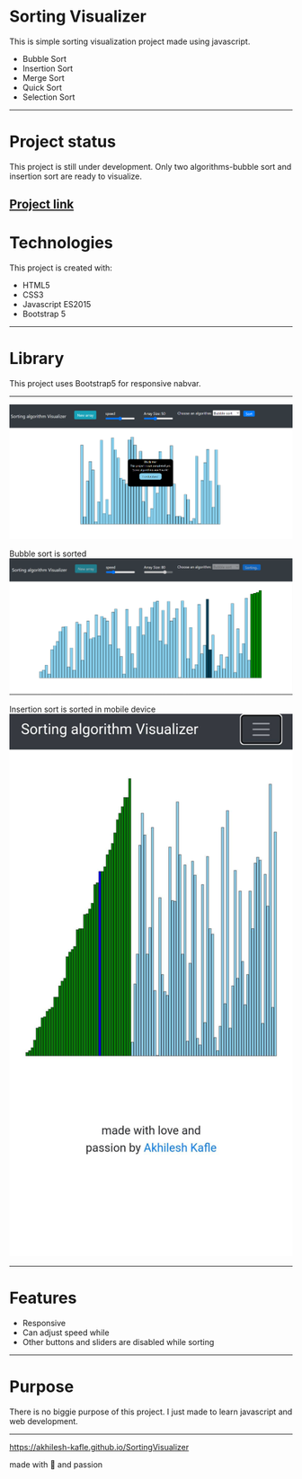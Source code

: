 # Sorting Visualizer
This is simple sorting visualization project made using javascript.
* Bubble Sort
* Insertion Sort
* Merge Sort
* Quick Sort
* Selection Sort
---
# Project status
This project is still under development. Only two algorithms-bubble sort and insertion sort are ready to visualize.

[Project link](https://akhilesh-kafle.github.io/SortingVisualizer)
---

# Technologies 

This project is created with:
* HTML5
* CSS3
* Javascript ES2015
* Bootstrap 5
---

# Library 
This project uses Bootstrap5 for responsive nabvar. 

---

![Face of project](./img/visualizer.png)

Bubble sort is sorted
![Bubble Sort](./img/bubblesorting.png)

Insertion sort is sorted in mobile device
![Insertion Sort](./img/insertionsortinginmobiledevice.jpg)

---
# Features
* Responsive 
* Can adjust speed while
* Other buttons and sliders are disabled while sorting

---
# Purpose 
There is no biggie purpose of this project. I just made to learn javascript and web development.

---
https://akhilesh-kafle.github.io/SortingVisualizer

made with :sparkling_heart: and passion

